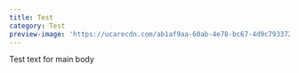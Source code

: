 ```yaml
---
title: Test
category: Test
preview-image: 'https://ucarecdn.com/ab1af9aa-60ab-4e78-bc67-4d9c7933723c/'
---
```

Test text for main body
